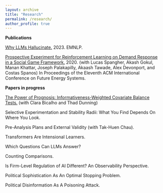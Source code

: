 ```yaml
---
layout: archive
title: "Research"
permalink: /research/
author_profile: true
---
```


**Publications**

[Why LLMs Hallucinate.](https://aclanthology.org/2023.emnlp-main.192/) 2023. EMNLP.  

[Prospective Experiment for Reinforcement Learning on Demand Response in a Social Game Framework.](https://dl.acm.org/doi/abs/10.1145/3396851.3402365) 2020. (with Lucas Spangher, Akash Gokul, Manan Khattar, Joseph Palakapilly, Akaash Tawade, Alex Devonport, and Costas Spanos) In Proceedings of the Eleventh ACM International Conference on Future Energy Systems.

**Papers in progress** 

[The Power of Prognosis: Informativeness-Weighted Covariate Balance Tests.](https://arxiv.org/abs/2205.10478) (with Clara Bicalho and Thad Dunning)

Selective Experimentation and Stability Radii: What You Find Depends On Where You Look.

Pre-Analysis Plans and External Validity (with Tak-Huen Chau).

Transformers Are Intensional Learners.

Which Questions Can LLMs Answer?

Counting Comparisons.

Is Firm-Level Regulation of AI Different? An Observability Perspective.

Political Sophistication As An Optimal Stopping Problem.

Political Disinformation As A Poisoning Attack.













